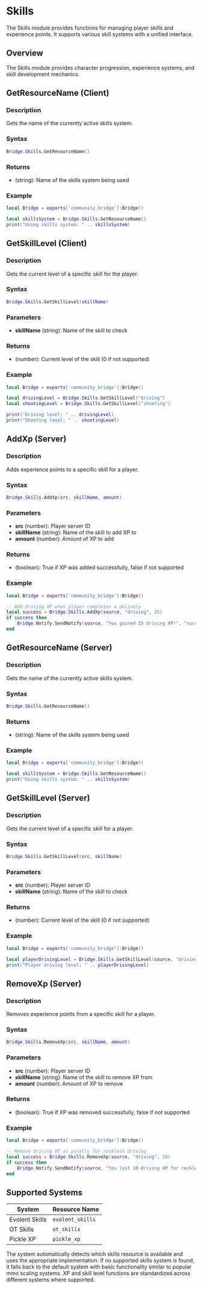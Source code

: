 # <i class="fas fa-chart-line"></i> Skills

<!--META
nav: true
toc: true
description: The Skills module provides functions for managing player skills and experience points. It supports various skill systems with a unified interface.
-->

The Skills module provides functions for managing player skills and experience points. It supports various skill systems with a unified interface.

## Overview

The Skills module provides character progression, experience systems, and skill development mechanics.

## GetResourceName (Client)

### Description
Gets the name of the currently active skills system.

### Syntax
```lua
Bridge.Skills.GetResourceName()
```

### Returns
- (string): Name of the skills system being used

### Example
```lua
local Bridge = exports['community_bridge']:Bridge()

local skillsSystem = Bridge.Skills.GetResourceName()
print("Using skills system: " .. skillsSystem)
```

## GetSkillLevel (Client)

### Description
Gets the current level of a specific skill for the player.

### Syntax
```lua
Bridge.Skills.GetSkillLevel(skillName)
```

### Parameters
- **skillName** (string): Name of the skill to check

### Returns
- (number): Current level of the skill (0 if not supported)

### Example
```lua
local Bridge = exports['community_bridge']:Bridge()

local drivingLevel = Bridge.Skills.GetSkillLevel("driving")
local shootingLevel = Bridge.Skills.GetSkillLevel("shooting")

print("Driving level: " .. drivingLevel)
print("Shooting level: " .. shootingLevel)
```

## AddXp (Server)

### Description
Adds experience points to a specific skill for a player.

### Syntax
```lua
Bridge.Skills.AddXp(src, skillName, amount)
```

### Parameters
- **src** (number): Player server ID
- **skillName** (string): Name of the skill to add XP to
- **amount** (number): Amount of XP to add

### Returns
- (boolean): True if XP was added successfully, false if not supported

### Example
```lua
local Bridge = exports['community_bridge']:Bridge()

-- Add driving XP when player completes a delivery
local success = Bridge.Skills.AddXp(source, "driving", 25)
if success then
    Bridge.Notify.SendNotify(source, "You gained 25 driving XP!", "success")
end
```

## GetResourceName (Server)

### Description
Gets the name of the currently active skills system.

### Syntax
```lua
Bridge.Skills.GetResourceName()
```

### Returns
- (string): Name of the skills system being used

### Example
```lua
local Bridge = exports['community_bridge']:Bridge()

local skillsSystem = Bridge.Skills.GetResourceName()
print("Using skills system: " .. skillsSystem)
```

## GetSkillLevel (Server)

### Description
Gets the current level of a specific skill for a player.

### Syntax
```lua
Bridge.Skills.GetSkillLevel(src, skillName)
```

### Parameters
- **src** (number): Player server ID
- **skillName** (string): Name of the skill to check

### Returns
- (number): Current level of the skill (0 if not supported)

### Example
```lua
local Bridge = exports['community_bridge']:Bridge()

local playerDrivingLevel = Bridge.Skills.GetSkillLevel(source, "driving")
print("Player driving level: " .. playerDrivingLevel)
```

## RemoveXp (Server)

### Description
Removes experience points from a specific skill for a player.

### Syntax
```lua
Bridge.Skills.RemoveXp(src, skillName, amount)
```

### Parameters
- **src** (number): Player server ID
- **skillName** (string): Name of the skill to remove XP from
- **amount** (number): Amount of XP to remove

### Returns
- (boolean): True if XP was removed successfully, false if not supported

### Example
```lua
local Bridge = exports['community_bridge']:Bridge()

-- Remove driving XP as penalty for reckless driving
local success = Bridge.Skills.RemoveXp(source, "driving", 10)
if success then
    Bridge.Notify.SendNotify(source, "You lost 10 driving XP for reckless driving!", "error")
end
```

## Supported Systems

| System | Resource Name |
|--------|---------------|
| Evolent Skills | `evolent_skills` |
| OT Skills | `ot_skills` |
| Pickle XP | `pickle_xp` |

The system automatically detects which skills resource is available and uses the appropriate implementation. If no supported skills system is found, it falls back to the default system with basic functionality similar to popular mmo scaling systems. XP and skill level functions are standardized across different systems where supported.